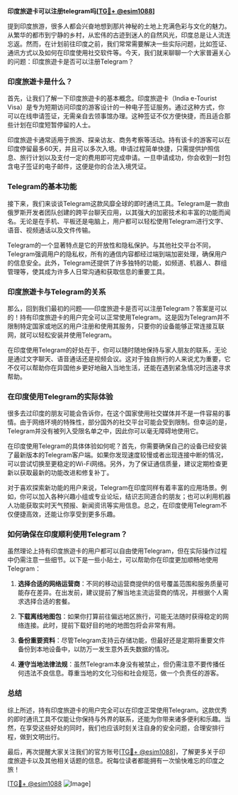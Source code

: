 **印度旅遊卡可以注册telegram吗[[TG💪+ @esim1088](https://t.me/s/esim1088)]**

提到印度旅游，很多人都会兴奋地想到那片神秘的土地上充满色彩与文化的魅力。从繁华的都市到宁静的乡村，从宏伟的古迹到迷人的自然风光，印度总是让人流连忘返。然而，在计划前往印度之前，我们常常需要解决一些实际问题，比如签证、通讯方式以及如何在印度使用社交软件等。今天，我们就来聊聊一个大家普遍关心的问题：印度旅遊卡是否可以注册Telegram？

### 印度旅遊卡是什么？

首先，让我们了解一下印度旅遊卡的基本概念。印度旅遊卡（India e-Tourist Visa）是专为短期访问印度的游客设计的一种电子签证服务。通过这种方式，你可以在线申请签证，无需亲自去领事馆办理。这种签证不仅方便快捷，而且适合那些计划在印度短暂停留的人士。

印度旅遊卡通常适用于旅游、探亲访友、商务考察等活动。持有该卡的游客可以在印度停留最多60天，并且可以多次入境。申请过程简单快捷，只需提供护照信息、旅行计划以及支付一定的费用即可完成申请。一旦申请成功，你会收到一封包含电子签证的电子邮件，这便是你的合法入境凭证。

### Telegram的基本功能

接下来，我们来谈谈Telegram这款风靡全球的即时通讯工具。Telegram是一款由俄罗斯开发者团队创建的跨平台聊天应用，以其强大的加密技术和丰富的功能而闻名。无论是在手机、平板还是电脑上，用户都可以轻松使用Telegram进行文字、语音、视频通话以及文件传输。

Telegram的一个显著特点是它的开放性和隐私保护。与其他社交平台不同，Telegram强调用户的隐私权，所有的通信内容都经过端到端加密处理，确保用户的信息安全。此外，Telegram还提供了许多独特的功能，如频道、机器人、群组管理等，使其成为许多人日常沟通和获取信息的重要工具。

### 印度旅遊卡与Telegram的关系

那么，回到我们最初的问题——印度旅遊卡是否可以注册Telegram？答案是可以的！持有印度旅遊卡的用户完全可以正常使用Telegram。这是因为Telegram并不限制特定国家或地区的用户注册和使用其服务，只要你的设备能够正常连接互联网，就可以轻松安装并使用Telegram。

在印度使用Telegram的好处在于，你可以随时随地保持与家人朋友的联系，无论是通过文字聊天、语音通话还是视频会议。这对于独自旅行的人来说尤为重要，它不仅可以帮助你在异国他乡更好地融入当地生活，还能在遇到紧急情况时迅速寻求帮助。

### 在印度使用Telegram的实际体验

很多去过印度的朋友可能会告诉你，在这个国家使用社交媒体并不是一件容易的事情。由于网络环境的特殊性，部分国外的社交平台可能会受到限制。但幸运的是，Telegram并没有被列入受限名单之中，因此你可以毫无障碍地使用它。

在印度使用Telegram的具体体验如何呢？首先，你需要确保自己的设备已经安装了最新版本的Telegram客户端。如果你发现速度较慢或者出现连接中断的情况，可以尝试切换至更稳定的Wi-Fi网络。另外，为了保证通信质量，建议定期检查更新以获取最新的功能改进和修复补丁。

对于喜欢探索新功能的用户来说，Telegram在印度同样有着丰富的应用场景。例如，你可以加入各种兴趣小组或专业论坛，结识志同道合的朋友；也可以利用机器人功能获取实时天气预报、新闻资讯等实用信息。总之，在印度使用Telegram不仅便捷高效，还能让你享受到更多乐趣。

### 如何确保在印度顺利使用Telegram？

虽然理论上持有印度旅遊卡的用户都可以自由使用Telegram，但在实际操作过程中仍需注意一些细节。以下是一些小贴士，可以帮助你在印度更加顺畅地使用Telegram：

1. **选择合适的网络运营商**：不同的移动运营商提供的信号覆盖范围和服务质量可能存在差异。在出发前，建议提前了解当地主流运营商的情况，并根据个人需求选择合适的套餐。
   
2. **下载离线地图包**：如果你打算前往偏远地区旅行，可能无法随时获得稳定的网络连接。此时，提前下载好目的地的地图包将会非常有用。
   
3. **备份重要资料**：尽管Telegram支持云存储功能，但最好还是定期将重要文件备份到本地设备中，以防万一发生意外丢失数据的情况。

4. **遵守当地法律法规**：虽然Telegram本身没有被禁止，但仍需注意不要传播任何违法不良信息。尊重当地的文化习俗和社会规范，做一个负责任的游客。

### 总结

综上所述，持有印度旅遊卡的用户完全可以在印度正常使用Telegram。这款优秀的即时通讯工具不仅能让你保持与外界的联系，还能为你带来诸多便利和乐趣。当然，在享受这些好处的同时，我们也应该时刻关注自身的安全问题，合理安排行程，做到文明出行。

最后，再次提醒大家关注我们的官方账号[[TG💪+ @esim1088](https://t.me/s/esim1088)]，了解更多关于印度旅遊卡以及其他相关话题的信息。祝每位读者都能拥有一次愉快难忘的印度之旅！

[[TG💪+ @esim1088](https://t.me/s/esim1088) ![Image](https://i.postimg.cc/4NQfJmqS/Snipaste-2025-05-13-00-14-12.png)]